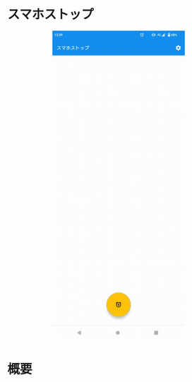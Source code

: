 # スマホストップ

<p align="center">
  <kbd><img src="https://github.com/s20019/ApplicationController/blob/master/smasto.gif" width="300"></kbd>
</p>

# 概要
